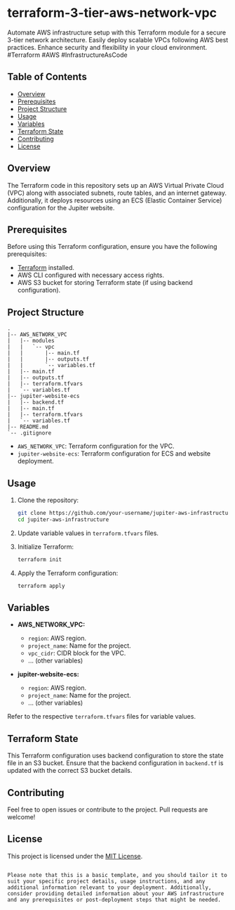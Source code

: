 # terraform-3-tier-aws-network-vpc
Automate AWS infrastructure setup with this Terraform module for a secure 3-tier network architecture. Easily deploy scalable VPCs following AWS best practices. Enhance security and flexibility in your cloud environment. #Terraform #AWS #InfrastructureAsCode

## Table of Contents

- [Overview](#overview)
- [Prerequisites](#prerequisites)
- [Project Structure](#project-structure)
- [Usage](#usage)
- [Variables](#variables)
- [Terraform State](#terraform-state)
- [Contributing](#contributing)
- [License](#license)

## Overview

The Terraform code in this repository sets up an AWS Virtual Private Cloud (VPC) along with associated subnets, route tables, and an internet gateway. Additionally, it deploys resources using an ECS (Elastic Container Service) configuration for the Jupiter website.

## Prerequisites

Before using this Terraform configuration, ensure you have the following prerequisites:

- [Terraform](https://www.terraform.io/downloads.html) installed.
- AWS CLI configured with necessary access rights.
- AWS S3 bucket for storing Terraform state (if using backend configuration).

## Project Structure

```
.
|-- AWS_NETWORK_VPC
|   |-- modules
|   |   `-- vpc
|   |       |-- main.tf
|   |       |-- outputs.tf
|   |       `-- variables.tf
|   |-- main.tf
|   |-- outputs.tf
|   |-- terraform.tfvars
|   `-- variables.tf
|-- jupiter-website-ecs
|   |-- backend.tf
|   |-- main.tf
|   |-- terraform.tfvars
|   `-- variables.tf
|-- README.md
`-- .gitignore
```

- `AWS_NETWORK_VPC`: Terraform configuration for the VPC.
- `jupiter-website-ecs`: Terraform configuration for ECS and website deployment.

## Usage

1. Clone the repository:

   ```bash
   git clone https://github.com/your-username/jupiter-aws-infrastructure.git
   cd jupiter-aws-infrastructure
   ```

2. Update variable values in `terraform.tfvars` files.

3. Initialize Terraform:

   ```bash
   terraform init
   ```

4. Apply the Terraform configuration:

   ```bash
   terraform apply
   ```

## Variables

- **AWS_NETWORK_VPC:**
  - `region`: AWS region.
  - `project_name`: Name for the project.
  - `vpc_cidr`: CIDR block for the VPC.
  - ... (other variables)

- **jupiter-website-ecs:**
  - `region`: AWS region.
  - `project_name`: Name for the project.
  - ... (other variables)

Refer to the respective `terraform.tfvars` files for variable values.

## Terraform State

This Terraform configuration uses backend configuration to store the state file in an S3 bucket. Ensure that the backend configuration in `backend.tf` is updated with the correct S3 bucket details.

## Contributing

Feel free to open issues or contribute to the project. Pull requests are welcome!

## License

This project is licensed under the [MIT License](LICENSE).
```

Please note that this is a basic template, and you should tailor it to suit your specific project details, usage instructions, and any additional information relevant to your deployment. Additionally, consider providing detailed information about your AWS infrastructure and any prerequisites or post-deployment steps that might be needed.
